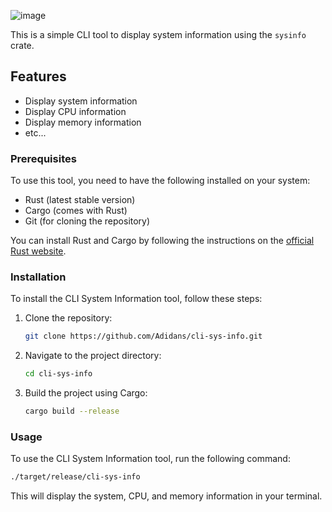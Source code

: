 ![image](https://github.com/user-attachments/assets/ea3cefad-2d7e-4aa7-8080-40063867c38c)



This is a simple CLI tool to display system information using the `sysinfo` crate.

## Features

- Display system information
- Display CPU information
- Display memory information
- etc...

### Prerequisites

To use this tool, you need to have the following installed on your system:

- Rust (latest stable version)
- Cargo (comes with Rust)
- Git (for cloning the repository)

You can install Rust and Cargo by following the instructions on the [official Rust website](https://www.rust-lang.org/learn/get-started).

### Installation

To install the CLI System Information tool, follow these steps:

1. Clone the repository:

   ```sh
   git clone https://github.com/Adidans/cli-sys-info.git
   ```

2. Navigate to the project directory:

   ```sh
   cd cli-sys-info
   ```

3. Build the project using Cargo:

   ```sh
   cargo build --release
   ```

### Usage

To use the CLI System Information tool, run the following command:

```sh
./target/release/cli-sys-info
```

This will display the system, CPU, and memory information in your terminal.

